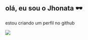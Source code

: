 ## olá, eu sou o **Jhonata** 🕶️

estou criando um perfil no github

![](https://media1.tenor.com/m/jUMex_rdqPwAAAAd/among-us-twerk.gif)
